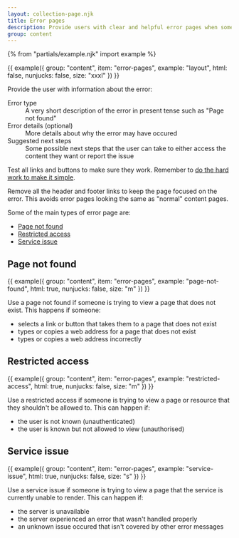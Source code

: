 ```yaml
---
layout: collection-page.njk
title: Error pages
description: Provide users with clear and helpful error pages when something goes wrong.
group: content
---
```


{% from "partials/example.njk" import example %}

{{ example({ group: "content", item: "error-pages", example: "layout", html: false, nunjucks: false, size: "xxxl" }) }}

Provide the user with information about the error:

<dl class="tna-dl">
    <dt>Error type</dt>
    <dd>A very short description of the error in present tense such as "Page not found"</dd>
    <dt>Error details (optional)</dt>
    <dd>More details about why the error may have occured</dd>
    <dt>Suggested next steps</dt>
    <dd>Some possible next steps that the user can take to either access the content they want or report the issue</dd>
</dl>

Test all links and buttons to make sure they work. Remember to [do the hard work to make it simple](https://www.gov.uk/guidance/government-design-principles#do-the-hard-work-to-make-it-simple).

Remove all the header and footer links to keep the page focused on the error. This avoids error pages looking the same as "normal" content pages.

Some of the main types of error page are:

- [Page not found](#page-not-found)
- [Restricted access](#restricted-access)
- [Service issue](#service-issue)

## Page not found

{{ example({ group: "content", item: "error-pages", example: "page-not-found", html: true, nunjucks: false, size: "m" }) }}

Use a page not found if someone is trying to view a page that does not exist. This happens if someone:

- selects a link or button that takes them to a page that does not exist
- types or copies a web address for a page that does not exist
- types or copies a web address incorrectly

## Restricted access

{{ example({ group: "content", item: "error-pages", example: "restricted-access", html: true, nunjucks: false, size: "m" }) }}

Use a restricted access if someone is trying to view a page  or resource that they shouldn't be allowed to. This can happen if:

- the user is not known (unauthenticated)
- the user is known but not allowed to view (unauthorised)

## Service issue

{{ example({ group: "content", item: "error-pages", example: "service-issue", html: true, nunjucks: false, size: "s" }) }}

Use a service issue if someone is trying to view a page that the service is currently unable to render. This can happen if:

- the server is unavailable
- the server experienced an error that wasn't handled properly
- an unknown issue occured that isn't covered by other error messages
